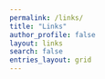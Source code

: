 ```yaml
---
permalink: /links/
title: "Links"
author_profile: false
layout: links
search: false
entries_layout: grid
---
```

